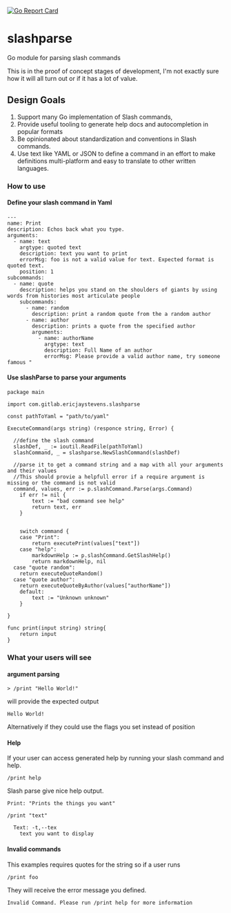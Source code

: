 [![Go Report Card](https://goreportcard.com/badge/github.com/ericjaystevens/slashparse)](https://goreportcard.com/report/github.com/ericjaystevens/slashparse)

# slashparse
Go module for parsing slash commands

This is in the proof of concept stages of development, I'm not exactly sure how it will all turn out or if it has a lot of value.

## Design Goals

1. Support many Go implementation of Slash commands,  
1. Provide useful tooling to generate help docs and autocompletion in popular formats
1. Be opinionated about standardization and conventions in Slash commands.
1. Use text like YAML or JSON to define a command in an effort to make definitions multi-platform and easy to translate to other written languages. 


### How to use

#### Define your slash command in Yaml

```
---
name: Print
description: Echos back what you type.
arguments:
  - name: text
    argtype: quoted text
    description: text you want to print
    errorMsg: foo is not a valid value for text. Expected format is quoted text.
    position: 1
subcommands:
  - name: quote
    description: helps you stand on the shoulders of giants by using words from histories most articulate people
    subcommands:
      - name: random
        description: print a random quote from the a random author
      - name: author
        description: prints a quote from the specified author
        arguments:
          - name: authorName
            argtype: text
            description: Full Name of an author
            errorMsg: Please provide a valid author name, try someone famous "
```

#### Use slashParse to parse your arguments

```
package main

import com.gitlab.ericjaystevens.slashparse

const pathToYaml = "path/to/yaml"

ExecuteCommand(args string) (responce string, Error) {

  //define the slash command
  slashDef, _ := ioutil.ReadFile(pathToYaml)
  slashCommand, _ = slashparse.NewSlashCommand(slashDef)
	
  //parse it to get a command string and a map with all your arguments and their values
  //This should provie a helpfull error if a require argument is missing or the command is not valid
  command, values, err := p.slashCommand.Parse(args.Command)
	if err != nil {
		text := "bad command see help"
		return text, err
	}


	switch command {
	case "Print":
		return executePrint(values["text"])
	case "help":
		markdownHelp := p.slashCommand.GetSlashHelp()
		return markdownHelp, nil
  case "quote random":
    return executeQuoteRandom()
  case "quote author":
    return executeQuoteByAuthor(values["authorName"])
	default:
		text := "Unknown unknown"
	}

}

func print(input string) string{
	return input
}
```

### What your users will see

#### argument parsing

```
> /print "Hello World!"
```

will provide the expected output

```
Hello World!
```

Alternatively if they could use the flags you set instead of position

#### Help

If your user can access generated help by running your slash command and help. 

```
/print help
```

Slash parse give nice help output. 

```
Print: "Prints the things you want"

/print "text"

  Text: -t,--tex
    text you want to display
```


#### Invalid commands

This examples requires quotes for the string so if a user runs

```
/print foo
```

They will receive the error message you defined.

```
Invalid Command. Please run /print help for more information
```

